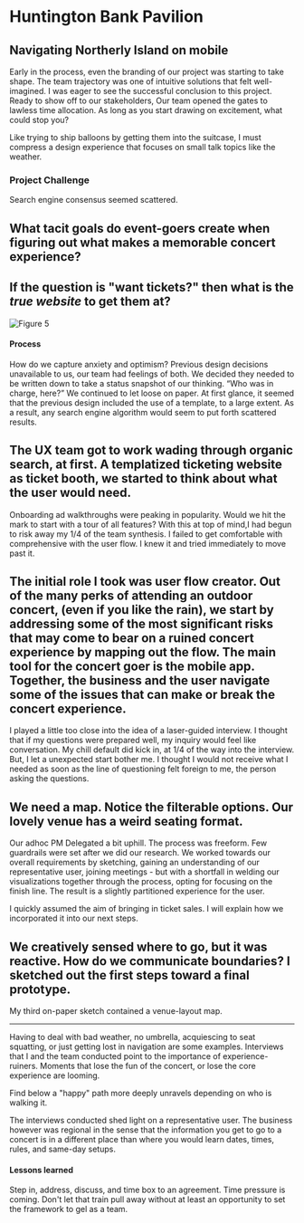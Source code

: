 # Huntington Bank Pavilion

## Navigating Northerly Island on mobile

Early in the process, even the branding of our project was starting to take shape.  The team trajectory was one of intuitive solutions that felt well-imagined. I was eager to see the successful conclusion to this project. Ready to show off to our stakeholders, Our team opened the gates to lawless time allocation. As long as you start drawing on excitement, what could stop you?    

Like trying to ship balloons by getting them into the suitcase, I must compress a design experience that focuses on small talk topics like the weather. 

### Project Challenge

Search engine consensus seemed scattered.

What tacit goals do event-goers create when figuring out what makes a memorable concert experience?
-- 
If the question is "want tickets?" then what is the _true website_ to get them at?
-- 
![Figure 5](https://cdn.jsdelivr.net/gh/renepacchaux/huntington-bank-pavilion@assets/Figure_5-Notify.svg)




#### Process

How do we capture anxiety and optimism? Previous design decisions unavailable to us, our team had feelings of both.  We decided they needed to be written down to take a status snapshot of our thinking. “Who was in charge, here?” We continued to let loose on paper.  At first glance, it seemed that the previous design included the use of a template, to a large extent.   As a result, any search engine algorithm would seem to put forth scattered results.  

The UX team got to work wading through organic search, at first.  A templatized ticketing website as ticket booth, we started to think about what the user would need.
---

Onboarding ad walkthroughs were peaking in popularity. Would we hit the mark to start with a tour of all features? With this at top of mind,I had begun to risk away my 1/4 of the team synthesis. I failed to get comfortable with comprehensive with the user flow. I knew it and tried immediately to move past it.


The initial role I took was user flow creator. Out of the many perks of attending an outdoor concert, (even if you like the rain), we start by addressing some of the most significant risks that may come to bear on a ruined concert experience by mapping out the flow. The main tool for the concert goer is the mobile app.  Together, the business and the user navigate some of the issues that can make or break the concert experience.
--

I played a little too close into the idea of a laser-guided interview.  I thought that if my questions were prepared well, my inquiry would feel like conversation.  My chill default did kick in, at 1/4 of the way into the interview. But, I let a unexpected start bother me. I thought I would not receive what I needed as soon as the line of questioning felt foreign to me, the person asking the questions.


We need a map. ‍Notice the filterable options. Our lovely venue has a weird seating format.
-- 

Our adhoc PM Delegated a bit uphill. The process was freeform. Few guardrails were set after we did our research. We worked towards our overall requirements by sketching, gaining an understanding of our representative user, joining meetings - but with a shortfall in welding our visualizations together through the process, opting for focusing on the finish line. The result is a slightly partitioned experience for the user.



I quickly assumed the aim of bringing in ticket sales. I will explain how we incorporated it into our next steps.

We creatively sensed where to go, but it was reactive. How do we communicate boundaries? I sketched out the first steps toward a final prototype.
--



My third on-paper sketch contained a venue-layout map.

---

Having to deal with bad weather, no umbrella, acquiescing to seat squatting, or just getting lost in navigation are some examples. Interviews that I and the team conducted point to the importance of experience-ruiners. Moments that lose the fun of the concert, or lose the core experience are looming.  

Find below a "happy" path more deeply unravels depending on who is walking it.

The interviews conducted shed light on a representative user. The business however was regional in the sense that the information you get to go to a concert is in a different place than where you would learn dates, times, rules, and same-day setups.

#### Lessons learned

Step in, address, discuss, and time box to an agreement.  Time pressure is coming.  Don't let that train pull away without at least an opportunity to set the framework to gel as a team.
